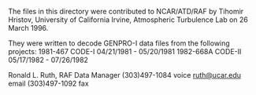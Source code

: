 The files in this directory were contributed to NCAR/ATD/RAF by Tihomir
Hristov, University of California Irvine, Atmospheric Turbulence Lab on
26 March 1996.

They were written to decode GENPRO-I data files from the following projects:
   1981-467   CODE-I   04/21/1981 - 05/20/1981
   1982-668A  CODE-II  05/17/1982 - 07/26/1982

Ronald L. Ruth, RAF Data Manager           (303)497-1084  voice
<ruth@ucar.edu> email                      (303)497-1092  fax
